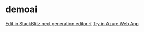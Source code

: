 # demoai

[Edit in StackBlitz next generation editor ⚡️](https://stackblitz.com/~/github.com/fabmas/demoai)
[Try in Azure Web App](https://fabmasdemo.azurewebsites.net/)
